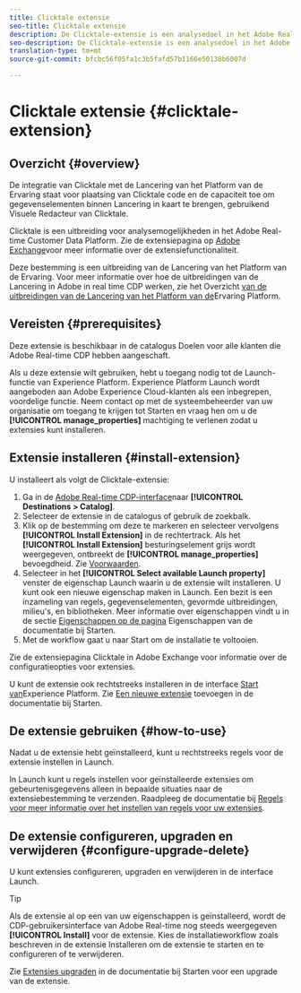 ```yaml
---
title: Clicktale extensie
seo-title: Clicktale extensie
description: De Clicktale-extensie is een analysedoel in het Adobe Real-time Customer Data Platform. Zie de extensiepagina op Adobe Exchange voor meer informatie over de extensiefunctionaliteit.
seo-description: De Clicktale-extensie is een analysedoel in het Adobe Real-time Customer Data Platform. Zie de extensiepagina op Adobe Exchange voor meer informatie over de extensiefunctionaliteit.
translation-type: tm+mt
source-git-commit: bfcbc56f05fa1c3b5fafd57b1166e50130b6007d

---
```



# Clicktale extensie {#clicktale-extension}

## Overzicht {#overview}

De integratie van Clicktale met de Lancering van het Platform van de Ervaring staat voor plaatsing van Clicktale code en de capaciteit toe om gegevenselementen binnen Lancering in kaart te brengen, gebruikend Visuele Redacteur van Clicktale.

Clicktale is een uitbreiding voor analysemogelijkheden in het Adobe Real-time Customer Data Platform. Zie de extensiepagina op [Adobe Exchange](https://exchange.adobe.com/experiencecloud.details.100082.html)voor meer informatie over de extensiefunctionaliteit.

Deze bestemming is een uitbreiding van de Lancering van het Platform van de Ervaring. Voor meer informatie over hoe de uitbreidingen van de Lancering in Adobe in real time CDP werken, zie het Overzicht [van de uitbreidingen van de Lancering van het Platform van de](/help/rtcdp/destinations/experience-platform-launch-extensions.md)Ervaring Platform.


## Vereisten {#prerequisites}

Deze extensie is beschikbaar in de catalogus Doelen voor alle klanten die Adobe Real-time CDP hebben aangeschaft.

Als u deze extensie wilt gebruiken, hebt u toegang nodig tot de Launch-functie van Experience Platform. Experience Platform Launch wordt aangeboden aan Adobe Experience Cloud-klanten als een inbegrepen, voordelige functie. Neem contact op met de systeembeheerder van uw organisatie om toegang te krijgen tot Starten en vraag hen om u de **[!UICONTROL manage_properties]** machtiging te verlenen zodat u extensies kunt installeren.

## Extensie installeren {#install-extension}

U installeert als volgt de Clicktale-extensie:

1. Ga in de [Adobe Real-time CDP-interface](http://platform.adobe.com/)naar **[!UICONTROL Destinations > Catalog]**.
2. Selecteer de extensie in de catalogus of gebruik de zoekbalk.
3. Klik op de bestemming om deze te markeren en selecteer vervolgens **[!UICONTROL Install Extension]** in de rechtertrack. Als het **[!UICONTROL Install Extension]** besturingselement grijs wordt weergegeven, ontbreekt de **[!UICONTROL manage_properties]** bevoegdheid. Zie [Voorwaarden](#prerequisites).
4. Selecteer in het **[!UICONTROL Select available Launch property]** venster de eigenschap Launch waarin u de extensie wilt installeren. U kunt ook een nieuwe eigenschap maken in Launch. Een bezit is een inzameling van regels, gegevenselementen, gevormde uitbreidingen, milieu&#39;s, en bibliotheken. Meer informatie over eigenschappen vindt u in de sectie [Eigenschappen op de pagina](https://docs.adobe.com/content/help/en/launch/using/reference/admin/companies-and-properties.html#properties-page) Eigenschappen van de documentatie bij Starten.
5. Met de workflow gaat u naar Start om de installatie te voltooien.

Zie de extensiepagina [](https://exchange.adobe.com/experiencecloud.details.100082.html) Clicktale in Adobe Exchange voor informatie over de configuratieopties voor extensies.

U kunt de extensie ook rechtstreeks installeren in de interface [Start van](https://launch.adobe.com/)Experience Platform. Zie [Een nieuwe extensie](https://docs.adobe.com/content/help/en/launch/using/reference/manage-resources/extensions/overview.html#add-a-new-extension) toevoegen in de documentatie bij Starten.


## De extensie gebruiken {#how-to-use}

Nadat u de extensie hebt geïnstalleerd, kunt u rechtstreeks regels voor de extensie instellen in Launch.

In Launch kunt u regels instellen voor geïnstalleerde extensies om gebeurtenisgegevens alleen in bepaalde situaties naar de extensiebestemming te verzenden. Raadpleeg de documentatie bij [Regels voor meer informatie over het instellen van regels voor uw extensies](https://docs.adobe.com/help/en/launch/using/reference/manage-resources/rules.html).

## De extensie configureren, upgraden en verwijderen {#configure-upgrade-delete}

U kunt extensies configureren, upgraden en verwijderen in de interface Launch.

>[!TIP]
>
>Als de extensie al op een van uw eigenschappen is geïnstalleerd, wordt de CDP-gebruikersinterface van Adobe Real-time nog steeds weergegeven **[!UICONTROL Install]** voor de extensie. Kies de installatieworkflow zoals beschreven in de extensie [](#install-extension) Installeren om de extensie te starten en te configureren of te verwijderen.

Zie [Extensies upgraden](https://docs.adobe.com/content/help/en/launch/using/reference/manage-resources/extensions/extension-upgrade.html) in de documentatie bij Starten voor een upgrade van de extensie.



